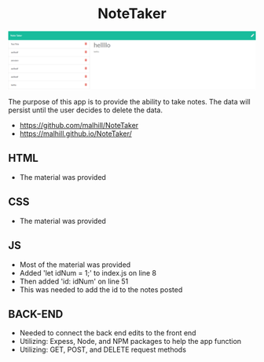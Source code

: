 # <center h1 align="center">NoteTaker</center>

![alt text](./assets/capture.PNG "image description")

The purpose of this app is to provide the ability to take notes. The data will persist until the user decides to delete the data. 
* https://github.com/malhill/NoteTaker
* https://malhill.github.io/NoteTaker/

## HTML 
* The material was provided

## CSS
* The material was provided 

## JS
* Most of the material was provided 
* Added 'let idNum = 1;' to index.js on line 8
* Then added 'id: idNum' on line 51
* This was needed to add the id to the notes posted

## BACK-END
* Needed to connect the back end edits to the front end
* Utilizing: Expess, Node, and NPM packages to help the app function
* Utilizing: GET, POST, and DELETE request methods